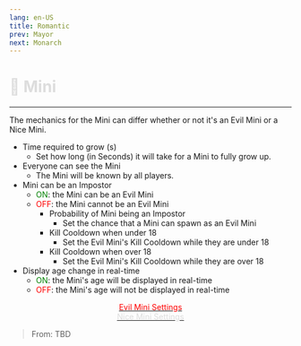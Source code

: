 ```yaml
---
lang: en-US
title: Romantic
prev: Mayor
next: Monarch
---
```


# <font color="#dddddd">🐁 <b>Mini</b></font> <Badge text="Power" type="tip" vertical="middle"/>
---

The mechanics for the Mini can differ whether or not it's an Evil Mini or a Nice Mini.
* Time required to grow (s)
  * Set how long (in Seconds) it will take for a Mini to fully grow up.
* Everyone can see the Mini
  * The Mini will be known by all players.
* Mini can be an Impostor
  * <font color=green>ON</font>: the Mini can be an Evil Mini
  * <font color=red>OFF</font>: the Mini cannot be an Evil Mini
    * Probability of Mini being an Impostor
      * Set the chance that a Mini can spawn as an Evil Mini
    * Kill Cooldown when under 18
      * Set the Evil Mini's Kill Cooldown while they are under 18
    * Kill Cooldown when over 18 
      * Set the Evil Mini's Kill Cooldown while they are over 18
* Display age change in real-time
  * <font color=green>ON</font>: the Mini's age will be displayed in real-time
  * <font color=red>OFF</font>: the Mini's age will not be displayed in real-time
<center>

[<font color=red>Evil Mini Settings</font>](./MiniEvil.html)<br>
[<font color="#dddddd">Nice Mini Settings</font>](./MiniNice.html)
</center>

> From: TBD